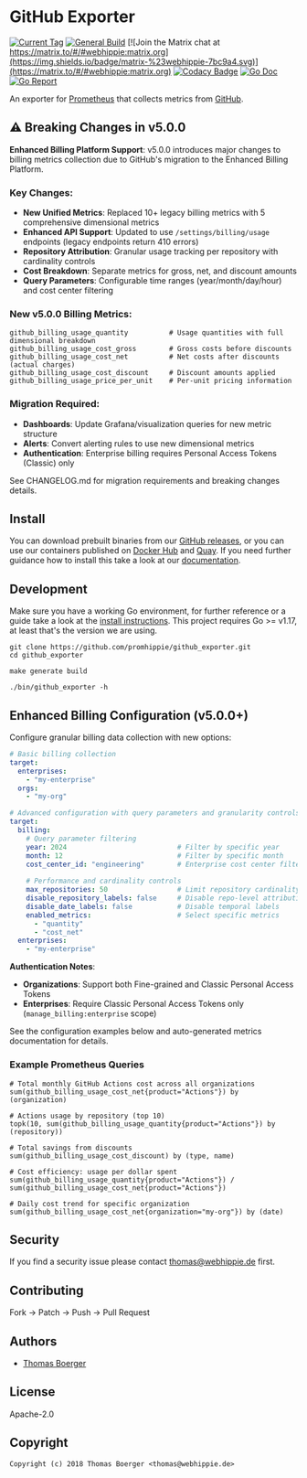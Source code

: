 # GitHub Exporter

[![Current Tag](https://img.shields.io/github/v/tag/promhippie/github_exporter?sort=semver)](https://github.com/promhippie/github_exporter) [![General Build](https://github.com/promhippie/github_exporter/actions/workflows/general.yml/badge.svg)](https://github.com/promhippie/github_exporter/actions/workflows/general.yml) [![Join the Matrix chat at https://matrix.to/#/#webhippie:matrix.org](https://img.shields.io/badge/matrix-%23webhippie-7bc9a4.svg)](https://matrix.to/#/#webhippie:matrix.org) [![Codacy Badge](https://app.codacy.com/project/badge/Grade/af9b80ac46294ac9a52d823e991eb4e9)](https://app.codacy.com/gh/promhippie/github_exporter/dashboard?utm_source=gh&utm_medium=referral&utm_content=&utm_campaign=Badge_grade) [![Go Doc](https://godoc.org/github.com/promhippie/github_exporter?status.svg)](http://godoc.org/github.com/promhippie/github_exporter) [![Go Report](http://goreportcard.com/badge/github.com/promhippie/github_exporter)](http://goreportcard.com/report/github.com/promhippie/github_exporter)

An exporter for [Prometheus][prometheus] that collects metrics from
[GitHub][github].

## ⚠️ Breaking Changes in v5.0.0

**Enhanced Billing Platform Support**: v5.0.0 introduces major changes to billing metrics collection due to GitHub's migration to the Enhanced Billing Platform.

### Key Changes:
- **New Unified Metrics**: Replaced 10+ legacy billing metrics with 5 comprehensive dimensional metrics
- **Enhanced API Support**: Updated to use `/settings/billing/usage` endpoints (legacy endpoints return 410 errors)
- **Repository Attribution**: Granular usage tracking per repository with cardinality controls  
- **Cost Breakdown**: Separate metrics for gross, net, and discount amounts
- **Query Parameters**: Configurable time ranges (year/month/day/hour) and cost center filtering

### New v5.0.0 Billing Metrics:
```
github_billing_usage_quantity          # Usage quantities with full dimensional breakdown
github_billing_usage_cost_gross        # Gross costs before discounts  
github_billing_usage_cost_net          # Net costs after discounts (actual charges)
github_billing_usage_cost_discount     # Discount amounts applied
github_billing_usage_price_per_unit    # Per-unit pricing information
```

### Migration Required:
- **Dashboards**: Update Grafana/visualization queries for new metric structure
- **Alerts**: Convert alerting rules to use new dimensional metrics
- **Authentication**: Enterprise billing requires Personal Access Tokens (Classic) only

See CHANGELOG.md for migration requirements and breaking changes details.

## Install

You can download prebuilt binaries from our [GitHub releases][releases], or you
can use our containers published on [Docker Hub][dockerhub] and [Quay][quayio].
If you need further guidance how to install this take a look at our
[documentation][docs].

## Development

Make sure you have a working Go environment, for further reference or a guide
take a look at the [install instructions][golang]. This project requires
Go >= v1.17, at least that's the version we are using.

```console
git clone https://github.com/promhippie/github_exporter.git
cd github_exporter

make generate build

./bin/github_exporter -h
```

## Enhanced Billing Configuration (v5.0.0+)

Configure granular billing data collection with new options:

```yaml
# Basic billing collection
target:
  enterprises:
    - "my-enterprise"
  orgs:
    - "my-org"

# Advanced configuration with query parameters and granularity controls
target:
  billing:
    # Query parameter filtering
    year: 2024                           # Filter by specific year  
    month: 12                            # Filter by specific month
    cost_center_id: "engineering"        # Enterprise cost center filtering
    
    # Performance and cardinality controls  
    max_repositories: 50                 # Limit repository cardinality
    disable_repository_labels: false     # Disable repo-level attribution
    disable_date_labels: false           # Disable temporal labels
    enabled_metrics:                     # Select specific metrics
      - "quantity"
      - "cost_net"
  enterprises:
    - "my-enterprise"
```

**Authentication Notes**:
- **Organizations**: Support both Fine-grained and Classic Personal Access Tokens
- **Enterprises**: Require Classic Personal Access Tokens only (`manage_billing:enterprise` scope)

See the configuration examples below and auto-generated metrics documentation for details.

### Example Prometheus Queries

```promql
# Total monthly GitHub Actions cost across all organizations
sum(github_billing_usage_cost_net{product="Actions"}) by (organization)

# Actions usage by repository (top 10)
topk(10, sum(github_billing_usage_quantity{product="Actions"}) by (repository))

# Total savings from discounts
sum(github_billing_usage_cost_discount) by (type, name)

# Cost efficiency: usage per dollar spent
sum(github_billing_usage_quantity{product="Actions"}) / sum(github_billing_usage_cost_net{product="Actions"})

# Daily cost trend for specific organization  
sum(github_billing_usage_cost_net{organization="my-org"}) by (date)
```

## Security

If you find a security issue please contact
[thomas@webhippie.de](mailto:thomas@webhippie.de) first.

## Contributing

Fork -> Patch -> Push -> Pull Request

## Authors

-   [Thomas Boerger](https://github.com/tboerger)

## License

Apache-2.0

## Copyright

```console
Copyright (c) 2018 Thomas Boerger <thomas@webhippie.de>
```

[prometheus]: https://prometheus.io
[github]: https://github.com
[releases]: https://github.com/promhippie/github_exporter/releases
[dockerhub]: https://hub.docker.com/r/promhippie/github-exporter/tags/
[quayio]: https://quay.io/repository/promhippie/github-exporter?tab=tags
[docs]: https://promhippie.github.io/github_exporter/#getting-started
[golang]: http://golang.org/doc/install.html
